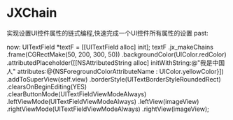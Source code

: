 # JXChain
实现设置UI控件属性的链式编程,快速完成一个UI控件所有属性的设置
past:

now:
    UITextField *textF = [[UITextField alloc] init];
     textF
    .jx_makeChains
    .frame(CGRectMake(50, 200, 300, 50))
    .backgroundColor(UIColor.redColor)
    .attributedPlaceholder([[NSAttributedString alloc] initWithString:@"我是中国人" attributes:@{NSForegroundColorAttributeName :    UIColor.yellowColor}])
    .addToSuperView(self.view)
    .borderStyle(UITextBorderStyleRoundedRect)
    .clearsOnBeginEditing(YES)
    .clearButtonMode(UITextFieldViewModeAlways)
    .leftViewMode(UITextFieldViewModeAlways)
    .leftView(imageView)
    .rightViewMode(UITextFieldViewModeAlways)
    .rightView(imageView);
    
